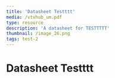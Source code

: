 ```yaml
---
title: 'Datasheet Testttt'
media: /vtvhub_um.pdf
type: resource
description: 'A datasheet for TESTTTTT'
thumbnail: /image_26.png
tags: test-2
---
```

# Datasheet Testttt